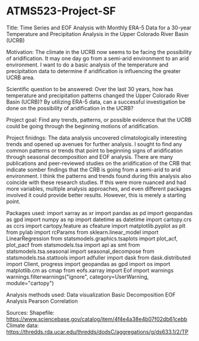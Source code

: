 # ATMS523-Project-SF

Title: Time Series and EOF Analysis with Monthly ERA-5 Data for a 30-year Temperature and Precipitation Analysis in the Upper Colorado River Basin (UCRB)

Motivation: The climate in the UCRB now seems to be facing the possibility of aridification. It may one day go from a semi-arid environment to an arid environment. I want to do a basic analysis of the temperature and precipitation data to determine if aridification is influencing the greater UCRB area. 

Scientific question to be answered: Over the last 30 years, how has temperature and precipitation patterns changed the Upper Colorado River Basin (UCRB)? By utilizing ERA-5 data,  can a successful investigation be done on the possibility of aridification in the UCRB?

Project goal: Find any trends, patterns, or possible evidence that the UCRB could be going through the beginning motions of aridification. 

Project finidngs:
The data analysis uncovered climatologically interesting trends and opened up avenues for further analysis. I sought to find any common patterns or trends that point to beginning signs of aridification through seasonal decomposition and EOF analysis. There are many publications and peer-reviewed studies on the aridification of the CRB that indicate somber findings that the CRB is going from a semi-arid to arid environment. I think the patterns and trends found during this analysis also coincide with these research studies. If this were more nuanced and had more variables, multiple analysis approaches, and even different packages involved it could provide better results. However, this is merely a starting point.

Packages used: 
import xarray as xr
import pandas as pd
import geopandas as gpd 
import numpy as np 
import datetime as datetime 
import cartopy.crs as ccrs
import cartopy.feature as cfeature
import matplotlib.pyplot as plt
from pylab import rcParams
from sklearn.linear_model import LinearRegression
from statsmodels.graphics.tsaplots import plot_acf, plot_pacf
from statsmodels.tsa import api as smt
from statsmodels.tsa.seasonal import seasonal_decompose
from statsmodels.tsa.stattools import adfuller
import dask
from dask.distributed import Client, progress
import geopandas as gpd
import os
import matplotlib.cm as cmap 
from eofs.xarray import Eof
import warnings
warnings.filterwarnings("ignore", category=UserWarning, module="cartopy")

Analysis methods used: 
Data visualization
Basic Decomposition
EOF Analysis
Pearson Correlation

Sources: 
Shapefile: https://www.sciencebase.gov/catalog/item/4f4e4a38e4b07f02db61cebb
Climate data: https://thredds.rda.ucar.edu/thredds/dodsC/aggregations/g/ds633.1/2/TP
